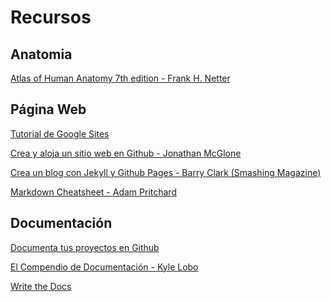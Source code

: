 Recursos
========
## Anatomia
[Atlas of Human Anatomy 7th edition - Frank H. Netter](https://www.netterimages.com/book-Frank-H-Netter-MD-Anatomy-Atlas-7e-9780323393225.html)

## Página Web
[Tutorial de Google Sites](https://sites.google.com/upch.pe/tutorial-pagina)

[Crea y aloja un sitio web en Github - Jonathan McGlone](http://jmcglone.com/guides/github-pages/)

[Crea un blog con Jekyll y Github Pages - Barry Clark (Smashing Magazine)](https://www.smashingmagazine.com/2014/08/build-blog-jekyll-github-pages/)

[Markdown Cheatsheet - Adam Pritchard](https://github.com/adam-p/markdown-here/wiki/Markdown-Cheatsheet)

## Documentación
[Documenta tus proyectos en Github](https://guides.github.com/features/wikis/)

[El Compendio de Documentación - Kyle Lobo](https://github.com/kylelobo/The-Documentation-Compendium)

[Write the Docs](https://www.writethedocs.org/)

